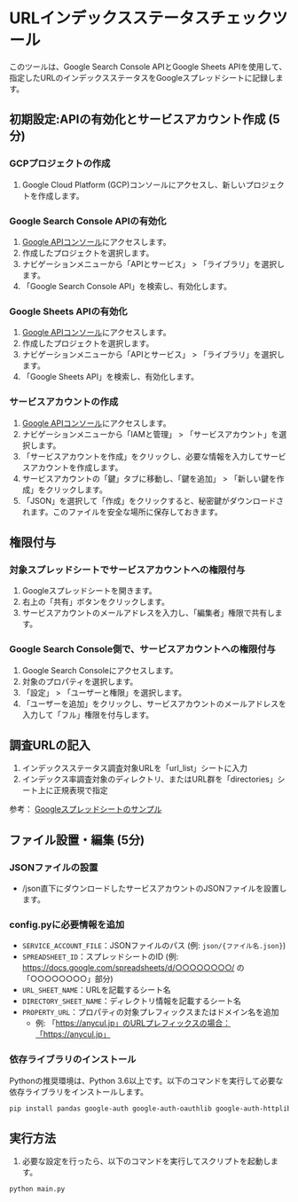 # URLインデックスステータスチェックツール

このツールは、Google Search Console APIとGoogle Sheets APIを使用して、指定したURLのインデックスステータスをGoogleスプレッドシートに記録します。

## 初期設定:APIの有効化とサービスアカウント作成 (5分)

### GCPプロジェクトの作成

1. Google Cloud Platform (GCP)コンソールにアクセスし、新しいプロジェクトを作成します。

### Google Search Console APIの有効化

1. [Google APIコンソール](https://console.developers.google.com/)にアクセスします。
2. 作成したプロジェクトを選択します。
3. ナビゲーションメニューから「APIとサービス」 > 「ライブラリ」を選択します。
4. 「Google Search Console API」を検索し、有効化します。

### Google Sheets APIの有効化

1. [Google APIコンソール](https://console.developers.google.com/)にアクセスします。
2. 作成したプロジェクトを選択します。
3. ナビゲーションメニューから「APIとサービス」 > 「ライブラリ」を選択します。
4. 「Google Sheets API」を検索し、有効化します。

### サービスアカウントの作成

1. [Google APIコンソール](https://console.developers.google.com/)にアクセスします。
2. ナビゲーションメニューから「IAMと管理」 > 「サービスアカウント」を選択します。
3. 「サービスアカウントを作成」をクリックし、必要な情報を入力してサービスアカウントを作成します。
4. サービスアカウントの「鍵」タブに移動し、「鍵を追加」 > 「新しい鍵を作成」をクリックします。
5. 「JSON」を選択して「作成」をクリックすると、秘密鍵がダウンロードされます。このファイルを安全な場所に保存しておきます。

## 権限付与

### 対象スプレッドシートでサービスアカウントへの権限付与

1. Googleスプレッドシートを開きます。
2. 右上の「共有」ボタンをクリックします。
3. サービスアカウントのメールアドレスを入力し、「編集者」権限で共有します。

### Google Search Console側で、サービスアカウントへの権限付与

1. Google Search Consoleにアクセスします。
2. 対象のプロパティを選択します。
3. 「設定」 > 「ユーザーと権限」を選択します。
4. 「ユーザーを追加」をクリックし、サービスアカウントのメールアドレスを入力して「フル」権限を付与します。

## 調査URLの記入

1. インデックスステータス調査対象URLを「url_list」シートに入力
2. インデックス率調査対象のディレクトリ、またはURL群を「directories」シート上に正規表現で指定

参考：
[Googleスプレッドシートのサンプル](https://docs.google.com/spreadsheets/d/1Weg-27nFW5TejdUyN0PKzz8mcXZi6wqcWs5kakVE5kA/)

## ファイル設置・編集 (5分)

### JSONファイルの設置

- /json直下にダウンロードしたサービスアカウントのJSONファイルを設置します。

### config.pyに必要情報を追加

- `SERVICE_ACCOUNT_FILE`：JSONファイルのパス (例: `json/{ファイル名.json}`)
- `SPREADSHEET_ID`：スプレッドシートのID (例: https://docs.google.com/spreadsheets/d/○○○○○○○○/ の「○○○○○○○○」部分)
- `URL_SHEET_NAME`：URLを記載するシート名
- `DIRECTORY_SHEET_NAME`：ディレクトリ情報を記載するシート名
- `PROPERTY_URL`：プロパティの対象プレフィックスまたはドメイン名を追加
  - 例: 「https://anycul.jp」のURLプレフィックスの場合：「https://anycul.jp」

### 依存ライブラリのインストール

Pythonの推奨環境は、Python 3.6以上です。以下のコマンドを実行して必要な依存ライブラリをインストールします。

```sh
pip install pandas google-auth google-auth-oauthlib google-auth-httplib2 google-api-python-client
``````

## 実行方法

1. 必要な設定を行ったら、以下のコマンドを実行してスクリプトを起動します。

```sh
python main.py
``````